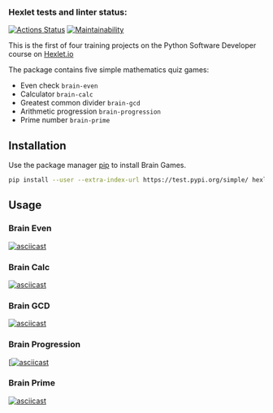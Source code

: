 ### Hexlet tests and linter status:
[![Actions Status](https://github.com/AAAleg/python-project-lvl1/workflows/hexlet-check/badge.svg)](https://github.com/AAAleg/python-project-lvl1/actions)
[![Maintainability](https://api.codeclimate.com/v1/badges/486362d414709e168381/maintainability)](https://codeclimate.com/github/AAAleg/python-project-lvl1/maintainability)


This is the first of four training projects on the Python Software Developer course on [Hexlet.io](https://ru.hexlet.io/professions/python/projects/49)

The package contains five simple mathematics quiz games:

- Even check `brain-even`
- Calculator `brain-calc`
- Greatest common divider `brain-gcd`
- Arithmetic progression `brain-progression`
- Prime number `brain-prime`

## Installation

Use the package manager [pip](https://pypi.org/project/pip/) to install Brain Games.

```bash
pip install --user --extra-index-url https://test.pypi.org/simple/ hexlet-code
```

## Usage

### Brain Even

[![asciicast](https://asciinema.org/a/yUxeABsxDjnEC7AeXSdSKvPZi.svg)](https://asciinema.org/a/yUxeABsxDjnEC7AeXSdSKvPZi)

### Brain Calc

[![asciicast](https://asciinema.org/a/neiERxheRCWX7ivscZCab2HgB.svg)](https://asciinema.org/a/neiERxheRCWX7ivscZCab2HgB)

### Brain GCD

[![asciicast](https://asciinema.org/a/O88B56VodDPItQLFR9bdU5vXP.svg)](https://asciinema.org/a/O88B56VodDPItQLFR9bdU5vXP)

### Brain Progression

[[![asciicast](https://asciinema.org/a/1eZBwLyk3b76GkGLM1Cw1COum.svg)](https://asciinema.org/a/1eZBwLyk3b76GkGLM1Cw1COum)

### Brain Prime

[![asciicast](https://asciinema.org/a/GRSbJ40xO5RXFfnODM526LM4z.svg)](https://asciinema.org/a/GRSbJ40xO5RXFfnODM526LM4z)
